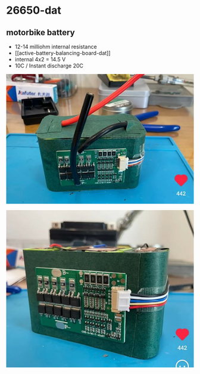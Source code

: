 
# 26650-dat



## motorbike battery

- 12-14 milliohm internal resistance
- [[active-battery-balancing-board-dat]] 
- internal 4x2 = 14.5 V 
- 10C / Instant discharge 20C

![](2025-05-08-01-12-15.png)

![](2025-05-08-01-12-27.png)